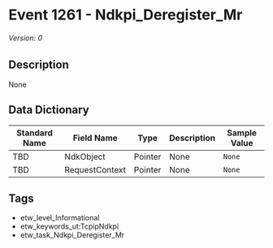 # Event 1261 - Ndkpi_Deregister_Mr
###### Version: 0

## Description
None

## Data Dictionary
|Standard Name|Field Name|Type|Description|Sample Value|
|---|---|---|---|---|
|TBD|NdkObject|Pointer|None|`None`|
|TBD|RequestContext|Pointer|None|`None`|

## Tags
* etw_level_Informational
* etw_keywords_ut:TcpipNdkpi
* etw_task_Ndkpi_Deregister_Mr